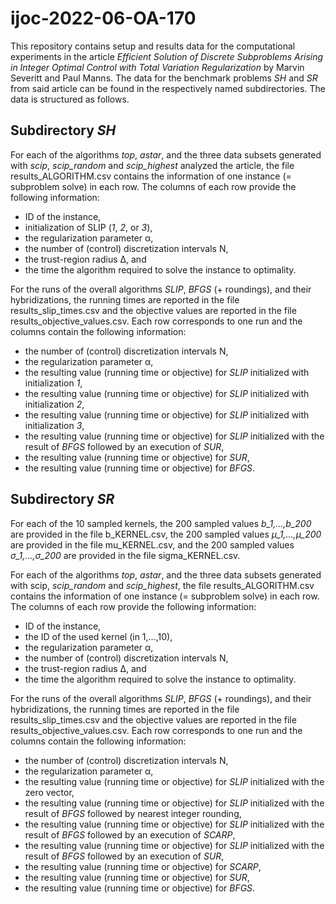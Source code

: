 # ijoc-2022-06-OA-170

This repository contains setup and results data for the computational experiments in the article _Efficient Solution of Discrete Subproblems Arising in Integer Optimal Control with Total Variation Regularization_ by Marvin Severitt and Paul Manns. The data for the benchmark problems _SH_ and _SR_ from said article can be found in the respectively named subdirectories. The data is structured as follows.

## Subdirectory _SH_

For each of the algorithms _top_, _astar_, and the three data subsets generated with _scip_, _scip\_random_ and _scip\_highest_ analyzed the article, the file results\_ALGORITHM.csv contains the information of one instance (= subproblem solve) in each row. The columns of each row provide the following information:

* ID of the instance,
* initialization of SLIP (_1_, _2_, or  _3_),
* the regularization parameter &alpha;,
* the number of (control) discretization intervals N,
* the trust-region radius &Delta;, and
* the time the algorithm required to solve the instance to optimality.

For the runs of the overall algorithms _SLIP_, _BFGS_ (+ roundings), and their hybridizations, the running times are reported in the file
results\_slip\_times.csv and the objective values are reported in the file results\_objective\_values.csv. Each row corresponds to one run and the columns
contain the following information:

* the number of (control) discretization intervals N,
* the regularization parameter &alpha;,
* the resulting value (running time or objective) for _SLIP_ initialized with initialization _1_,
* the resulting value (running time or objective) for _SLIP_ initialized with initialization _2_,
* the resulting value (running time or objective) for _SLIP_ initialized with initialization _3_,
* the resulting value (running time or objective) for _SLIP_ initialized with the result of _BFGS_ followed by an execution of _SUR_,
* the resulting value (running time or objective) for _SUR_,
* the resulting value (running time or objective) for _BFGS_.

## Subdirectory _SR_

For each of the 10 sampled kernels, the 200 sampled values _b\_1,...,b\_200_ are provided in the file b\_KERNEL.csv, the 200 sampled values _&mu;\_1,...,&mu;\_200_ are provided in the file mu\_KERNEL.csv, and the 200 sampled values _&sigma;\_1,...,&sigma;\_200_ are provided in the file sigma\_KERNEL.csv. 

For each of the algorithms _top_, _astar_, and the three data subsets generated with scip, _scip\_random_ and _scip\_highest_, the file results\_ALGORITHM.csv contains the information of one instance (= subproblem solve) in each row. The columns of each row provide the following information:

* ID of the instance,
* the ID of the used kernel (in 1,...,10),
* the regularization parameter &alpha;,
* the number of (control) discretization intervals N,
* the trust-region radius &Delta;, and
* the time the algorithm required to solve the instance to optimality.

For the runs of the overall algorithms _SLIP_, _BFGS_ (+ roundings), and their hybridizations, the running times are reported in the file
results\_slip\_times.csv and the objective values are reported in the file results\_objective\_values.csv. Each row corresponds to one run and the columns
contain the following information:


* the number of (control) discretization intervals N,
* the regularization parameter &alpha;,
* the resulting value (running time or objective) for _SLIP_ initialized with the zero vector,
* the resulting value (running time or objective) for _SLIP_ initialized with the result of _BFGS_ followed by nearest integer rounding,
* the resulting value (running time or objective) for _SLIP_ initialized with the result of _BFGS_ followed by an execution of _SCARP_,
* the resulting value (running time or objective) for _SLIP_ initialized with the result of _BFGS_ followed by an execution of _SUR_,
* the resulting value (running time or objective) for _SCARP_,
* the resulting value (running time or objective) for _SUR_,
* the resulting value (running time or objective) for _BFGS_.
